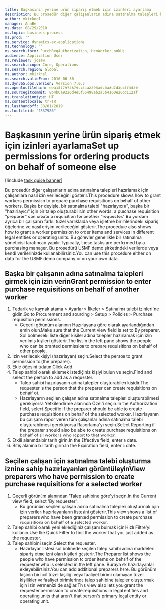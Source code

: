 ```yaml
---
title: Başkasının yerine ürün sipariş etmek için izinleri ayarlama
description: Bu prosedür diğer çalışanların adına satınalma talepleri hazırlamak için çalışanlara nasıl izin verileceğini gösterir.
author: mkirknel
manager: AnnBe
ms.date: 08/29/2018
ms.topic: business-process
ms.prod: ''
ms.service: dynamics-ax-applications
ms.technology: ''
ms.search.form: PurchReqAuthorization, HcmWorkerLookUp
audience: Application User
ms.reviewer: josaw
ms.search.scope: Core, Operations
ms.search.region: Global
ms.author: mkirknel
ms.search.validFrom: 2016-06-30
ms.dyn365.ops.version: Version 7.0.0
ms.openlocfilehash: eea1577972879cc24a2295a0c5a8d7d3de5f4520
ms.sourcegitcommit: 8b4b6a9226d4e5f66498ab2a5b4160e26dd112af
ms.translationtype: HT
ms.contentlocale: tr-TR
ms.lasthandoff: 08/01/2019
ms.locfileid: "1837986"
---
```

# <a name="set-up-permissions-for-ordering-products-on-behalf-of-someone-else"></a><span data-ttu-id="a3176-103">Başkasının yerine ürün sipariş etmek için izinleri ayarlama</span><span class="sxs-lookup"><span data-stu-id="a3176-103">Set up permissions for ordering products on behalf of someone else</span></span>

[!include [task guide banner](../../includes/task-guide-banner.md)]

<span data-ttu-id="a3176-104">Bu prosedür diğer çalışanların adına satınalma talepleri hazırlamak için çalışanlara nasıl izin verileceğini gösterir.</span><span class="sxs-lookup"><span data-stu-id="a3176-104">This procedure shows how to grant workers permission to prepare purchase requisitions on behalf of other workers.</span></span> <span data-ttu-id="a3176-105">Başka bir deyişle, bir satınalma talebi "hazırlayıcısı", başka bir "hazırlayıcı" için bir talep oluşturabilir.</span><span class="sxs-lookup"><span data-stu-id="a3176-105">In other words, a purchase requisition “preparer” can create a requisition for another “requester.”</span></span> <span data-ttu-id="a3176-106">Bu yordam ayrıca bir çalışanın farklı tüzel varlıklarda veya işletme birimlerindeki sipariş öğelerine ve nasıl erişim verileceğini gösterir.</span><span class="sxs-lookup"><span data-stu-id="a3176-106">The procedure also shows how to grant a worker permission to order items and services in different legal entities or operating units.</span></span> <span data-ttu-id="a3176-107">Bu görevler genellikle bir satınalma yöneticisi tarafından yapılır.</span><span class="sxs-lookup"><span data-stu-id="a3176-107">Typically, these tasks are performed by a purchasing manager.</span></span> <span data-ttu-id="a3176-108">Bu prosedürü USMF demo şirketindeki verilerde veya kendi verilerinizde kullanabilirsiniz.</span><span class="sxs-lookup"><span data-stu-id="a3176-108">You can use this procedure either on data for the USMF demo company or on your own data.</span></span>


## <a name="grant-permission-to-enter-purchase-requisitions-on-behalf-of-another-worker"></a><span data-ttu-id="a3176-109">Başka bir çalışanın adına satınalma talepleri girmek için izin verin</span><span class="sxs-lookup"><span data-stu-id="a3176-109">Grant permission to enter purchase requisitions on behalf of another worker</span></span>
1. <span data-ttu-id="a3176-110">Tedarik ve kaynak atama > Ayarlar > İlkeler > Satınalma talebi izinleri'ne gidin.</span><span class="sxs-lookup"><span data-stu-id="a3176-110">Go to Procurement and sourcing > Setup > Policies > Purchase requisition permissions.</span></span>
    * <span data-ttu-id="a3176-111">Geçerli görünüm alanının Hazırlayana göre olarak ayarlandığından emin olun.</span><span class="sxs-lookup"><span data-stu-id="a3176-111">Make sure that the Current view field is set to By preparer.</span></span>  <span data-ttu-id="a3176-112">Sol bölmedeki liste diğer kişiler adına talepler hazırlamak için izin verilmiş kişileri gösterir.</span><span class="sxs-lookup"><span data-stu-id="a3176-112">The list in the left pane shows the people who can be granted permission to prepare requisitions on behalf of other people.</span></span>  
2. <span data-ttu-id="a3176-113">İzin verilecek kişiyi (hazırlayan) seçin.</span><span class="sxs-lookup"><span data-stu-id="a3176-113">Select the person to grant permission to (the preparer).</span></span>
3. <span data-ttu-id="a3176-114">Ekle öğesini tıklatın.</span><span class="sxs-lookup"><span data-stu-id="a3176-114">Click Add.</span></span>
4. <span data-ttu-id="a3176-115">Talep sahibi olarak eklemek istediğiniz kişiyi bulun ve seçin.</span><span class="sxs-lookup"><span data-stu-id="a3176-115">Find and select the person to add as a requester.</span></span>
    * <span data-ttu-id="a3176-116">Talep sahibi hazırlayanın adına talepler oluşturabilen kişidir.</span><span class="sxs-lookup"><span data-stu-id="a3176-116">The requester is the person that the preparer can create requisitions on behalf of.</span></span>  
    * <span data-ttu-id="a3176-117">Hazırlayanın seçilen çalışan adına satınalma talepleri oluşturabilmesi gerekiyorsa Yetkilendirme alanında Özel'i seçin.</span><span class="sxs-lookup"><span data-stu-id="a3176-117">In the Authorization field, select Specific if the preparer should be able to create purchase requisitions on behalf of the selected worker.</span></span> <span data-ttu-id="a3176-118">Hazırlayanın bu çalışana rapor veren tüm çalışanlar adına satınalma talebi oluşturabilmesi gerekiyorsa Raporlama'yı seçin.</span><span class="sxs-lookup"><span data-stu-id="a3176-118">Select Reporting if the preparer should also be able to create purchase requisitions on behalf of all workers who report to that worker.</span></span>  
5. <span data-ttu-id="a3176-119">Etkili alanında bir tarih girin.</span><span class="sxs-lookup"><span data-stu-id="a3176-119">In the Effective field, enter a date.</span></span>
6. <span data-ttu-id="a3176-120">Bitiş alanına bir tarih girin.</span><span class="sxs-lookup"><span data-stu-id="a3176-120">In the Expiration field, enter a date.</span></span>

## <a name="view-preparers-who-have-permission-to-create-purchase-requisitions-for-a-selected-worker"></a><span data-ttu-id="a3176-121">Seçilen çalışan için satınalma talebi oluşturma iznine sahip hazırlayanları görüntüleyin</span><span class="sxs-lookup"><span data-stu-id="a3176-121">View preparers who have permission to create purchase requisitions for a selected worker</span></span>
1. <span data-ttu-id="a3176-122">Geçerli görünüm alanından 'Talep sahibine göre'yi seçin.</span><span class="sxs-lookup"><span data-stu-id="a3176-122">In the Current view field, select 'By requester'.</span></span>
    * <span data-ttu-id="a3176-123">Bu görünüm seçilen çalışan adına satınalma talepleri oluşturmak için izin verilen hazırlayanların listesini gösterir.</span><span class="sxs-lookup"><span data-stu-id="a3176-123">This view shows a list of preparers who have been granted permission to create purchase requisitions on behalf of a selected worker.</span></span>  
2. <span data-ttu-id="a3176-124">Talep sahibi olarak yeni eklediğiniz çalışanı bulmak için Hızlı Filtre'yi kullanın.</span><span class="sxs-lookup"><span data-stu-id="a3176-124">Use the Quick Filter to find the worker that you just added as the requester.</span></span>
3. <span data-ttu-id="a3176-125">Talep sahibini seçin.</span><span class="sxs-lookup"><span data-stu-id="a3176-125">Select the requester.</span></span>
    * <span data-ttu-id="a3176-126">Hazırlayan listesi sol bölmede seçilen talep sahibi adına maddeleri sipariş etme izni olan kişileri gösterir.</span><span class="sxs-lookup"><span data-stu-id="a3176-126">The Preparer list shows the people who have permission to order items on behalf of the requester who is selected in the left pane.</span></span>   <span data-ttu-id="a3176-127">Buraya ek hazırlayanlar ekleyebilirsiniz.</span><span class="sxs-lookup"><span data-stu-id="a3176-127">You can add additional preparers here.</span></span>   <span data-ttu-id="a3176-128">Bu görünüm kişinin birincil tüzel kişiliği veya faaliyet birimi olamayan tüzel kişilikler ve faaliyet birimlerinde talep sahibine talepler oluşturmak için izin vermenizi de sağlar.</span><span class="sxs-lookup"><span data-stu-id="a3176-128">This view also lets you grant the requester permission to create requisitions in legal entities and operating units that aren't that person's primary legal entity or operating unit.</span></span>  

